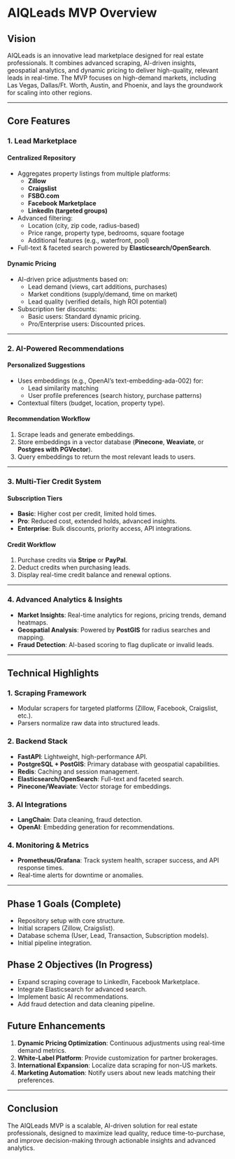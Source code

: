 # AIQLeads MVP Overview

## Vision
AIQLeads is an innovative lead marketplace designed for real estate professionals. It combines advanced scraping, AI-driven insights, geospatial analytics, and dynamic pricing to deliver high-quality, relevant leads in real-time. The MVP focuses on high-demand markets, including Las Vegas, Dallas/Ft. Worth, Austin, and Phoenix, and lays the groundwork for scaling into other regions.

---

## Core Features

### 1. Lead Marketplace
#### Centralized Repository
- Aggregates property listings from multiple platforms:
  - **Zillow**
  - **Craigslist**
  - **FSBO.com**
  - **Facebook Marketplace**
  - **LinkedIn (targeted groups)**
- Advanced filtering:
  - Location (city, zip code, radius-based)
  - Price range, property type, bedrooms, square footage
  - Additional features (e.g., waterfront, pool)
- Full-text & faceted search powered by **Elasticsearch/OpenSearch**.

#### Dynamic Pricing
- AI-driven price adjustments based on:
  - Lead demand (views, cart additions, purchases)
  - Market conditions (supply/demand, time on market)
  - Lead quality (verified details, high ROI potential)
- Subscription tier discounts:
  - Basic users: Standard dynamic pricing.
  - Pro/Enterprise users: Discounted prices.

---

### 2. AI-Powered Recommendations
#### Personalized Suggestions
- Uses embeddings (e.g., OpenAI’s text-embedding-ada-002) for:
  - Lead similarity matching
  - User profile preferences (search history, purchase patterns)
- Contextual filters (budget, location, property type).

#### Recommendation Workflow
1. Scrape leads and generate embeddings.
2. Store embeddings in a vector database (**Pinecone**, **Weaviate**, or **Postgres with PGVector**).
3. Query embeddings to return the most relevant leads to users.

---

### 3. Multi-Tier Credit System
#### Subscription Tiers
- **Basic**: Higher cost per credit, limited hold times.
- **Pro**: Reduced cost, extended holds, advanced insights.
- **Enterprise**: Bulk discounts, priority access, API integrations.

#### Credit Workflow
1. Purchase credits via **Stripe** or **PayPal**.
2. Deduct credits when purchasing leads.
3. Display real-time credit balance and renewal options.

---

### 4. Advanced Analytics & Insights
- **Market Insights**: Real-time analytics for regions, pricing trends, demand heatmaps.
- **Geospatial Analysis**: Powered by **PostGIS** for radius searches and mapping.
- **Fraud Detection**: AI-based scoring to flag duplicate or invalid leads.

---

## Technical Highlights

### 1. Scraping Framework
- Modular scrapers for targeted platforms (Zillow, Facebook, Craigslist, etc.).
- Parsers normalize raw data into structured leads.

### 2. Backend Stack
- **FastAPI**: Lightweight, high-performance API.
- **PostgreSQL + PostGIS**: Primary database with geospatial capabilities.
- **Redis**: Caching and session management.
- **Elasticsearch/OpenSearch**: Full-text and faceted search.
- **Pinecone/Weaviate**: Vector storage for embeddings.

### 3. AI Integrations
- **LangChain**: Data cleaning, fraud detection.
- **OpenAI**: Embedding generation for recommendations.

### 4. Monitoring & Metrics
- **Prometheus/Grafana**: Track system health, scraper success, and API response times.
- Real-time alerts for downtime or anomalies.

---

## Phase 1 Goals (Complete)
- Repository setup with core structure.
- Initial scrapers (Zillow, Craigslist).
- Database schema (User, Lead, Transaction, Subscription models).
- Initial pipeline integration.

## Phase 2 Objectives (In Progress)
- Expand scraping coverage to LinkedIn, Facebook Marketplace.
- Integrate Elasticsearch for advanced search.
- Implement basic AI recommendations.
- Add fraud detection and data cleaning pipeline.

## Future Enhancements
1. **Dynamic Pricing Optimization**: Continuous adjustments using real-time demand metrics.
2. **White-Label Platform**: Provide customization for partner brokerages.
3. **International Expansion**: Localize data scraping for non-US markets.
4. **Marketing Automation**: Notify users about new leads matching their preferences.

---

## Conclusion
The AIQLeads MVP is a scalable, AI-driven solution for real estate professionals, designed to maximize lead quality, reduce time-to-purchase, and improve decision-making through actionable insights and advanced analytics.
